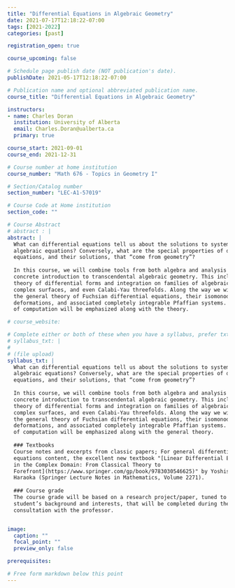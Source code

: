 ```yaml
---
title: "Differential Equations in Algebraic Geometry"
date: 2021-07-17T12:18:22-07:00
tags: [2021-2022]
categories: [past]

registration_open: true

course_upcoming: false

# Schedule page publish date (NOT publication's date).
publishDate: 2021-05-17T12:18:22-07:00

# Publication name and optional abbreviated publication name.
course_title: "Differential Equations in Algebraic Geometry"

instructors:
- name: Charles Doran
  institution: University of Alberta
  email: Charles.Doran@ualberta.ca
  primary: true

course_start: 2021-09-01
course_end: 2021-12-31

# Course number at home institution
course_number: "Math 676 - Topics in Geometry I"

# Section/Catalog number
section_number: "LEC-A1-57019"

# Course Code at Home institution
section_code: ""

# Course Abstract
# abstract : |
abstract: |
  What can differential equations tell us about the solutions to systems of
  algebraic equations? Conversely, what are the special properties of differential
  equations, and their solutions, that “come from geometry”?
  
  In this course, we will combine tools from both algebra and analysis in our
  concrete introduction to transcendental algebraic geometry. This includes the
  theory of differential forms and integration on families of algebraic curves,
  complex surfaces, and even Calabi-Yau threefolds. Along the way we will present
  the general theory of Fuchsian differential equations, their isomonodromic
  deformations, and associated completely integrable Pfaffian systems. Techniques
  of computation will be emphasized along with the theory.

# course_website:

# Complete either or both of these when you have a syllabus, prefer txt!
# syllabus_txt: |
#
# (file upload)
syllabus_txt: |
  What can differential equations tell us about the solutions to systems of
  algebraic equations? Conversely, what are the special properties of differential
  equations, and their solutions, that “come from geometry”?
  
  In this course, we will combine tools from both algebra and analysis in our
  concrete introduction to transcendental algebraic geometry. This includes the
  theory of differential forms and integration on families of algebraic curves,
  complex surfaces, and even Calabi-Yau threefolds. Along the way we will present
  the general theory of Fuchsian differential equations, their isomonodromic
  deformations, and associated completely integrable Pfaffian systems. Techniques
  of computation will be emphasized along with the general theory.
  
  ### Textbooks
  Course notes and excerpts from classic papers; For general differential
  equations content, the excellent new textbook "[Linear Differential Equations
  in the Complex Domain: From Classical Theory to
  Forefront](https://www.springer.com/gp/book/9783030546625)" by Yoshishige
  Haraoka (Springer Lecture Notes in Mathematics, Volume 2271).
  
  ### Course grade
  The course grade will be based on a research project/paper, tuned to each
  student’s background and interests, that will be completed during the term in
  consultation with the professor.


image:
  caption: ""
  focal_point: ""
  preview_only: false

prerequisites:

# Free form markdown below this point
---
```


